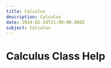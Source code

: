 ```yaml
---
title: Calculus
description: Calculus
date: 2024-02-24T21:00:00.000Z
subject: Calculus
---
```


# Calculus Class Help
